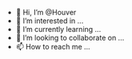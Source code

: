 - 👋 Hi, I’m @Houver
- 👀 I’m interested in ...
- 🌱 I’m currently learning ...
- 💞️ I’m looking to collaborate on ...
- 📫 How to reach me ...

<!---
Houver/Houver is a ✨ special ✨ repository because its `README.md` (this file) appears on your GitHub profile.
You can click the Preview link to take a look at your changes.
--->
